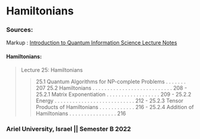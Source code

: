 # Hamiltonians

### Sources:
Markup : [Introduction to Quantum Information Science
Lecture Notes](https://www.scottaaronson.com/qclec.pdf)

#### Hamiltonians:
> Lecture 25: Hamiltonians
   >> 25.1 Quantum Algorithms for NP-complete Problems . . . . . . . 207
   >> 25.2 Hamiltonians . . . . . . . . . . . . . . . . . . . . . . . . . . . 208
     - 25.2.1 Matrix Exponentiation . . . . . . . . . . . . . . . . . . 209
     - 25.2.2 Energy . . . . . . . . . . . . . . . . . . . . . . . . . . . 212
     - 25.2.3 Tensor Products of Hamiltonians . . . . . . . . . . . . 216
     - 25.2.4 Addition of Hamiltonians . . . . . . . . . . . . . . . . 216

### Ariel University, Israel || Semester B 2022
